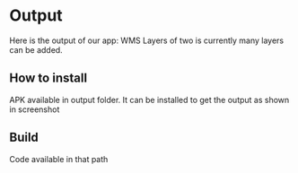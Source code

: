 
# Output 
 Here is the output of our app: WMS Layers of two is currently many layers can be added.


## How to install

APK available in output folder. It can be installed to get the output as shown in screenshot

## Build

Code available in that path 